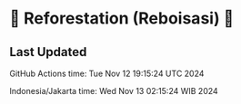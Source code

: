 
# 🌳 Reforestation (Reboisasi) 🌲

## Last Updated

GitHub Actions time: Tue Nov 12 19:15:24 UTC 2024

Indonesia/Jakarta time: Wed Nov 13 02:15:24 WIB 2024

